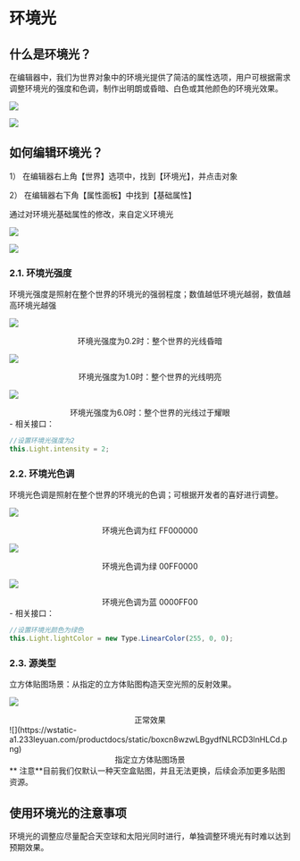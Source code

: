 # 环境光

## 什么是环境光？

在编辑器中，我们为世界对象中的环境光提供了简洁的属性选项，用户可根据需求调整环境光的强度和色调，制作出明朗或昏暗、白色或其他颜色的环境光效果。

![](https://cdn.233xyx.com/1682487535051_427.PNG)

![](https://cdn.233xyx.com/1682487557457_444.PNG)

## 如何编辑环境光？

1） 在编辑器右上角【世界】选项中，找到【环境光】，并点击对象

2） 在编辑器右下角【属性面板】中找到【基础属性】

通过对环境光基础属性的修改，来自定义环境光

![](https://cdn.233xyx.com/1682487570660_104.PNG)

![](https://cdn.233xyx.com/1682487592755_417.PNG)

### 2.1. 环境光强度

环境光强度是照射在整个世界的环境光的强弱程度；数值越低环境光越弱，数值越高环境光越强

![](https://cdn.233xyx.com/1682487606481_474.PNG)

<div style="text-align: center">环境光强度为0.2时：整个世界的光线昏暗</div>

![](https://cdn.233xyx.com/1682487622388_418.PNG)

<div style="text-align: center">环境光强度为1.0时：整个世界的光线明亮</div>

<div style="text-align: center"></div>

![](https://cdn.233xyx.com/1682487634605_222.PNG)

<div style="text-align: center">环境光强度为6.0时：整个世界的光线过于耀眼</div>
- 相关接口：

```ts
//设置环境光强度为2
this.Light.intensity = 2;
```

### 2.2. 环境光色调

环境光色调是照射在整个世界的环境光的色调；可根据开发者的喜好进行调整。

![](https://cdn.233xyx.com/1682487650922_535.PNG)

<div style="text-align: center">环境光色调为红 FF000000</div>

![](https://cdn.233xyx.com/1682487665645_794.PNG)

<div style="text-align: center">环境光色调为绿 00FF0000</div>

<div style="text-align: center"></div>

![](https://cdn.233xyx.com/1682487679156_154.PNG)

<div style="text-align: center">环境光色调为蓝 0000FF00</div>
- 相关接口：

```ts
//设置环境光颜色为绿色
this.Light.lightColor = new Type.LinearColor(255, 0, 0);
```

### 2.3. 源类型
立方体贴图场景：从指定的立方体贴图构造天空光照的反射效果。

![](https://wstatic-a1.233leyuan.com/productdocs/static/boxcnIGppjuTY3S6p85eV92Wbxd.png)
<div style="text-align: center">正常效果</div>
![](https://wstatic-a1.233leyuan.com/productdocs/static/boxcn8wzwLBgydfNLRCD3lnHLCd.png)
<div style="text-align: center">指定立方体贴图场景</div>
** 注意**目前我们仅默认一种天空盒贴图，并且无法更换，后续会添加更多贴图资源。

## 使用环境光的注意事项

环境光的调整应尽量配合天空球和太阳光同时进行，单独调整环境光有时难以达到预期效果。
